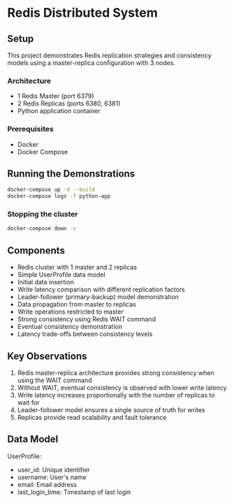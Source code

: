 # Redis Distributed System

## Setup

This project demonstrates Redis replication strategies and consistency models using a master-replica configuration with 3 nodes.

### Architecture

- 1 Redis Master (port 6379)
- 2 Redis Replicas (ports 6380, 6381)
- Python application container

### Prerequisites

- Docker
- Docker Compose

## Running the Demonstrations

```bash
docker-compose up -d --build
docker-compose logs -f python-app
```

### Stopping the cluster

```bash
docker-compose down -v
```

## Components

- Redis cluster with 1 master and 2 replicas
- Simple UserProfile data model
- Initial data insertion
- Write latency comparison with different replication factors
- Leader-follower (primary-backup) model demonstration
- Data propagation from master to replicas
- Write operations restricted to master
- Strong consistency using Redis WAIT command
- Eventual consistency demonstration
- Latency trade-offs between consistency levels

## Key Observations

1. Redis master-replica architecture provides strong consistency when using the WAIT command
2. Without WAIT, eventual consistency is observed with lower write latency
3. Write latency increases proportionally with the number of replicas to wait for
4. Leader-follower model ensures a single source of truth for writes
5. Replicas provide read scalability and fault tolerance

## Data Model

UserProfile:

- user_id: Unique identifier
- username: User's name
- email: Email address
- last_login_time: Timestamp of last login
